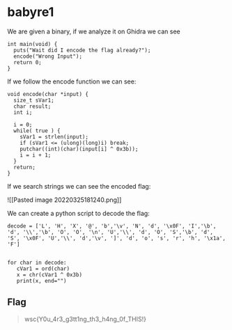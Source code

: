 # babyre1

We are given a binary, if we analyze it on Ghidra we can see

```
int main(void) {
  puts("Wait did I encode the flag already?");
  encode("Wrong Input");
  return 0;
}
```

If we follow the encode function we can see:

```
void encode(char *input) {
  size_t sVar1;
  char result;
  int i;
  
  i = 0;
  while( true ) {
    sVar1 = strlen(input);
    if (sVar1 <= (ulong)(long)i) break;
    putchar((int)(char)(input[i] ^ 0x3b));
    i = i + 1;
  }
  return;
}
```

If we search strings we can see the encoded flag:

![[Pasted image 20220325181240.png]]
 
 We can create a python script to decode the flag:
 
 ```
 decode = ['L', 'H', 'X', '@', 'b','\v', 'N', 'd', '\x0F', 'I','\b', 'd', '\\','\b', 'O', 'O', '\n', 'U','\\', 'd', 'O', 'S','\b', 'd', 'S', '\x0F', 'U','\\', 'd','\v', ']', 'd', 'o', 's', 'r', 'h', '\x1a', 'F']


for char in decode:
 	cVar1 = ord(char)
 	x = chr(cVar1 ^ 0x3b)
 	print(x, end="")
```

## Flag

> wsc{Y0u_4r3_g3tt1ng_th3_h4ng_0f_THIS!}